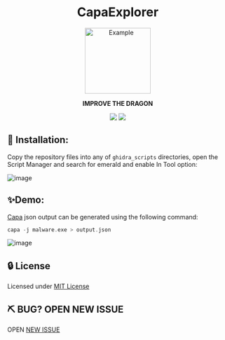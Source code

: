 <h1 align="center"> CapaExplorer</h1>
<div align="center">
 <img src="https://raw.githubusercontent.com/reb311ion/CapaExplorer/main/capaexplorer.png" alt="Example" width="150" height="150"> 
  <p>
  <strong>
  IMPROVE THE DRAGON
  </strong>
 </p>
</div>
<div align="center">
  <!-- Crates version -->
  <a >
    <img src="https://img.shields.io/badge/version-v0.1-green.svg"
  </a>
  <a >
    <img src="https://img.shields.io/badge/license-MIT-blue.svg"
  </a>
</div>
   

## 🚀 Installation:

Copy the repository files into any of `ghidra_scripts` directories, open the Script Manager and search for emerald and enable In Tool option:

![image](https://user-images.githubusercontent.com/22657154/100378199-4ed89880-301b-11eb-8986-e47472c3821a.png)


## ✨Demo:
[Capa](https://github.com/fireeye/capa) json output can be generated using the following command:

```c
capa -j malware.exe > output.json
```

![image](https://user-images.githubusercontent.com/22657154/100378347-9b23d880-301b-11eb-9faf-b933afc930ac.png)

## 🔒 License

Licensed under [MIT License](https://github.com/reb311ion/CapaExplorer/blob/master/LICENSE)

## ⛏️ BUG? OPEN NEW ISSUE

OPEN [NEW ISSUE](https://github.com/reb311ion/CapaExplorer/issues)
